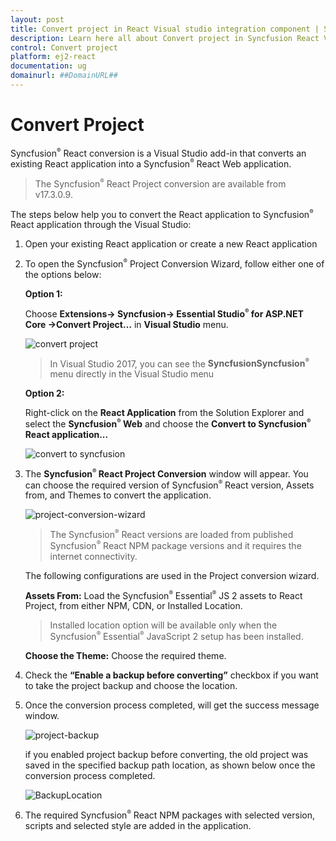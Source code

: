 ```yaml
---
layout: post
title: Convert project in React Visual studio integration component | Syncfusion
description: Learn here all about Convert project in Syncfusion React Visual studio integration component of Syncfusion Essential JS 2 and more.
control: Convert project 
platform: ej2-react
documentation: ug
domainurl: ##DomainURL##
---
```


# Convert Project

Syncfusion<sup style="font-size:70%">&reg;</sup> React conversion is a Visual Studio add-in that converts an existing React application into a Syncfusion<sup style="font-size:70%">&reg;</sup> React Web application.

> The Syncfusion<sup style="font-size:70%">&reg;</sup> React Project conversion are available from v17.3.0.9.

The steps below help you to convert the React application to Syncfusion<sup style="font-size:70%">&reg;</sup> React application through the Visual Studio:

1. Open your existing React application or create a new React application

2. To open the Syncfusion<sup style="font-size:70%">&reg;</sup> Project Conversion Wizard, follow either one of the options below:

    **Option 1:**

    Choose **Extensions-> Syncfusion-> Essential Studio<sup style="font-size:70%">&reg;</sup> for ASP.NET Core ->Convert Project…** in **Visual Studio** menu.

    ![convert project](images/convert-react-menu.png)

    > In Visual Studio 2017, you can see the **SyncfusionSyncfusion<sup style="font-size:70%">&reg;</sup>** menu directly in the Visual Studio menu

    **Option 2:**

    Right-click on the **React Application** from the Solution Explorer and select the **Syncfusion<sup style="font-size:70%">&reg;</sup> Web** and choose the **Convert to Syncfusion<sup style="font-size:70%">&reg;</sup> React application...**

    ![convert to syncfusion](images/Convert-react-context.png)

3. The **Syncfusion<sup style="font-size:70%">&reg;</sup> React Project Conversion** window will appear. You can choose the required version of Syncfusion<sup style="font-size:70%">&reg;</sup> React version, Assets from, and Themes to convert the application.

    ![project-conversion-wizard](images/react-conversion-window.PNG)

    > The Syncfusion<sup style="font-size:70%">&reg;</sup> React versions are loaded from published Syncfusion<sup style="font-size:70%">&reg;</sup> React NPM package versions and it requires the internet connectivity.

    The following configurations are used in the Project conversion wizard.

    **Assets From:** Load the Syncfusion<sup style="font-size:70%">&reg;</sup> Essential<sup style="font-size:70%">&reg;</sup> JS 2 assets to React Project, from either NPM, CDN, or Installed Location.

    > Installed location option will be available only when the Syncfusion<sup style="font-size:70%">&reg;</sup> Essential<sup style="font-size:70%">&reg;</sup> JavaScript 2 setup has been installed.

    **Choose the Theme:** Choose the required theme.

4. Check the **“Enable a backup before converting”** checkbox if you want to take the project backup and choose the location.

5. Once the conversion process completed, will get the success message window.

    ![project-backup](images/react-convertion-confirmation.png)

    if you enabled project backup before converting, the old project was saved in the specified backup path location, as shown below once the conversion process completed.

    ![BackupLocation](images/BackupLocation.png)

6. The required Syncfusion<sup style="font-size:70%">&reg;</sup> React NPM packages with selected version, scripts and selected style are added in the application.
